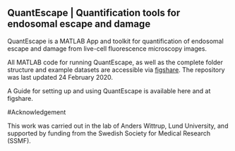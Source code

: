  ## QuantEscape | Quantification tools for endosomal escape and damage
 
QuantEscape is a MATLAB App and toolkit for quantification of endosomal escape and damage from live-cell fluorescence microscopy images.

All MATLAB code for running QuantEscape, as well as the complete folder structure and example datasets are accessible via [figshare](https://doi.org/10.6084/m9.figshare.c.4867659.v1).
The repository was last updated 24 February 2020.

A Guide for setting up and using QuantEscape is available here and at figshare.

#Acknowledgement

This work was carried out in the lab of Anders Wittrup, Lund University, and supported by funding from the Swedish Society for Medical Research (SSMF). 
